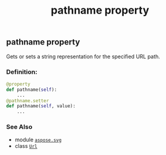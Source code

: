 ﻿---
title: pathname property
second_title: Aspose.SVG for Python via .NET API References
description: 
type: docs
weight: 110
url: /python-net/aspose.svg/url/pathname/
is_root: false
---

## pathname property


Gets or sets a string representation for the specified URL path.
### Definition:
```python
@property
def pathname(self):
    ...
@pathname.setter
def pathname(self, value):
    ...
```

### See Also
* module [`aspose.svg`](../../)
* class [`Url`](/svg/python-net/aspose.svg/url)

